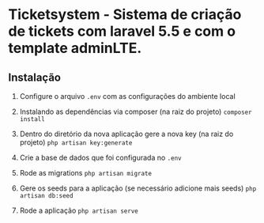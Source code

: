 # Ticketsystem - Sistema de criação de tickets com laravel 5.5 e com o template adminLTE.

## Instalação

1. Configure o arquivo `.env` com as configurações do ambiente local

2. Instalando as dependências via composer (na raiz do projeto)
```composer install```

3. Dentro do diretório da nova aplicação gere a nova key (na raiz do projeto)
```php artisan key:generate```

4. Crie a base de dados que foi configurada no `.env`

5. Rode as migrations
```php artisan migrate```

6. Gere os seeds para a aplicação (se necessário adicione mais seeds)
```php artisan db:seed```

7. Rode a aplicação
```php artisan serve```
